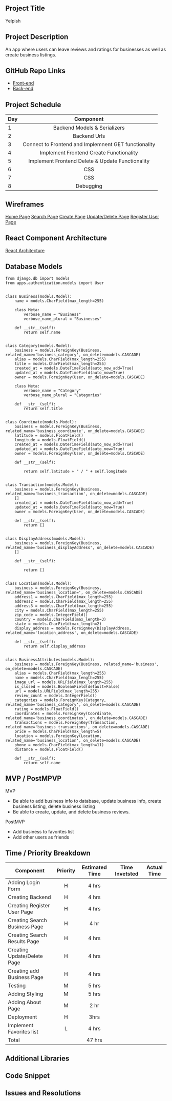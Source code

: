 ## Project Title

Yelpish

## Project Description

An app where users can leave reviews and ratings for businesses as well as create business listings.


## GitHub Repo Links

- [Front-end](https://github.com/jeremyhilado/ga-capstone-project-frontend)
- [Back-end](https://github.com/jeremyhilado/ga-capstone-project-backend)

## Project Schedule

| Day | Component |
| --- | :---: |
| 1 | Backend Models & Serializers |
| 2 | Backend Urls |
| 3 | Connect to Frontend and Implemnent GET functionality |
| 4 | Implement Frontend Create Functionality |
| 5 | Implement Frontend Delete & Update Functionality |
| 6 | CSS |
| 7 | CSS |
| 8 | Debugging |

## Wireframes

[Home Page](https://res.cloudinary.com/do6tcpizk/image/upload/v1588958591/GA%20Project%204%20Capstone%20Yelp%20Clone/IMG_3169_uro9yj.jpg)
[Search Page](https://res.cloudinary.com/do6tcpizk/image/upload/v1588958591/GA%20Project%204%20Capstone%20Yelp%20Clone/IMG_3171_fdgean.jpg)
[Create Page](https://res.cloudinary.com/do6tcpizk/image/upload/v1588958591/GA%20Project%204%20Capstone%20Yelp%20Clone/IMG_3173_t7hxap.jpg)
[Update/Delete Page](https://res.cloudinary.com/do6tcpizk/image/upload/v1588958591/GA%20Project%204%20Capstone%20Yelp%20Clone/IMG_3172_lxwwq7.jpg)
[Register User Page](https://res.cloudinary.com/do6tcpizk/image/upload/v1588958591/GA%20Project%204%20Capstone%20Yelp%20Clone/IMG_3170_zutp4q.jpg)

## React Component Architecture

[React Architecture](https://docs.google.com/drawings/d/1aX130-uJ-6ShuQmGKrcZvnOA0qXm3FfQT1NQWQHHr_Q/edit)

## Database Models
```
from django.db import models
from apps.authentication.models import User


class Business(models.Model):
    name = models.CharField(max_length=255)

    class Meta:
        verbose_name = "Business"
        verbose_name_plural = "Businesses"

    def __str__(self):
        return self.name


class Category(models.Model):
    business = models.ForeignKey(Business, related_name='business_category', on_delete=models.CASCADE)
    alias = models.CharField(max_length=255)
    title = models.CharField(max_length=255)
    created_at = models.DateTimeField(auto_now_add=True)
    updated_at = models.DateTimeField(auto_now=True)
    owner = models.ForeignKey(User, on_delete=models.CASCADE)

    class Meta:
        verbose_name = "Category"
        verbose_name_plural = "Categories"

    def __str__(self):
        return self.title


class Coordinate(models.Model):
    business = models.ForeignKey(Business, related_name='business_coordinate', on_delete=models.CASCADE)
    latitude = models.FloatField()
    longitude = models.FloatField()
    created_at = models.DateTimeField(auto_now_add=True)
    updated_at = models.DateTimeField(auto_now=True)
    owner = models.ForeignKey(User, on_delete=models.CASCADE)

    def __str__(self):

        return self.latitude + " / " + self.longitude


class Transaction(models.Model):
    business = models.ForeignKey(Business, related_name='business_transaction', on_delete=models.CASCADE)
    []
    created_at = models.DateTimeField(auto_now_add=True)
    updated_at = models.DateTimeField(auto_now=True)
    owner = models.ForeignKey(User, on_delete=models.CASCADE)

    def __str__(self):
        return []


class DisplayAddress(models.Model):
    business = models.ForeignKey(Business, related_name='business_displayAddress', on_delete=models.CASCADE)
    []

    def __str__(self):

        return []


class Location(models.Model):
    business = models.ForeignKey(Business, related_name='business_location=', on_delete=models.CASCADE)
    address1 = models.CharField(max_length=255)
    address2 = models.CharField(max_length=255)
    address3 = models.CharField(max_length=255)
    city = models.CharField(max_length=255)
    zip_code = models.IntegerField()
    country = models.CharField(max_length=3)
    state = models.CharField(max_length=2)
    display_address = models.ForeignKey(DisplayAddress, related_name='location_address', on_delete=models.CASCADE)

    def __str__(self):
        return self.display_address


class BusinessAttributes(models.Model):
    business = models.ForeignKey(Business, related_name='business', on_delete=models.CASCADE)
    alias = models.CharField(max_length=255)
    name = models.CharField(max_length=255)
    image_url = models.URLField(max_length=255)
    is_closed = models.BooleanField(default=False)
    url = models.URLField(max_length=255)
    review_count = models.IntegerField()
    categories = models.ForeignKey(Category, related_name='business_category', on_delete=models.CASCADE)
    rating = models.FloatField()
    coordinates = models.ForeignKey(Coordinate, related_name='business_coordinates', on_delete=models.CASCADE)
    transactions = models.ForeignKey(Transaction, related_name='business_transactions', on_delete=models.CASCADE)
    price = models.CharField(max_length=5)
    location = models.ForeignKey(Location,  related_name='business_location', on_delete=models.CASCADE)
    phone = models.CharField(max_length=11)
    distance = models.FloatField()

    def __str__(self):
        return self.name
```
## MVP / PostMPVP

MVP
 - Be able to add business info to database, update business info, create business listing, delete business listing
 - Be able to create, update, and delete business reviews.
 
 PostMVP
 - Add business to favorites list
 - Add other users as friends

## Time / Priority Breakdown

| Component | Priority | Estimated Time | Time Invetsted | Actual Time |
| --- | :---: |  :---: | :---: | :---: |
| Adding Login Form | H | 4 hrs | |
| Creating Backend | H | 4 hrs| | |
| Creating Register User Page | H | 4 hrs | | |
| Creating Search Business Page | H | 4 hr | | |
| Creating Search Results Page | H | 4 hrs | | 
| Creating Update/Delete Page | H | 4 hrs | |
| Creating add Business Page | H | 4 hrs | | |
| Testing | M | 5 hrs | |
| Adding Styling | M | 5 hrs | | |
| Adding About Page | M | 2 hr | |
| Deployment | H | 3hrs | | |
| Implement Favorites list | L | 4 hrs | |
| Total | | 47 hrs | | |

## Additional Libraries

## Code Snippet

## Issues and Resolutions
